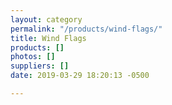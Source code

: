 ```yaml
---
layout: category
permalink: "/products/wind-flags/"
title: Wind Flags
products: []
photos: []
suppliers: []
date: 2019-03-29 18:20:13 -0500

---
```

